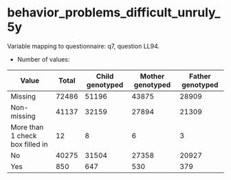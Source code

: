 # behavior_problems_difficult_unruly_5y
Variable mapping to questionnaire: q7, question LL94.
- Number of values:

| Value | Total | Child genotyped | Mother genotyped | Father genotyped |
| ----- | ----- | --------------- | ---------------- | ---------------- |
| Missing | 72486 | 51196 | 43875 | 28909 |
| Non-missing | 41137 | 32159 | 27894 | 21309 |
| More than 1 check box filled in | 12 | 8 | 6 |3 |
| No | 40275 | 31504 | 27358 |20927 |
| Yes | 850 | 647 | 530 |379 |



